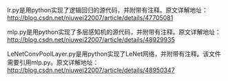 lr.py是用python实现了逻辑回归的源代码，并附带有注释。原文详解地址：http://blog.csdn.net/niuwei22007/article/details/47705081

mlp.py是用python实现了多层感知机的源代码，并附带有注释。原文详解地址：http://blog.csdn.net/niuwei22007/article/details/48929935

LeNetConvPoolLayer.py是用python实现了LeNet网络，并附带有注释。该文件需要引用mlp.py。原文详解地址：http://blog.csdn.net/niuwei22007/article/details/48950347